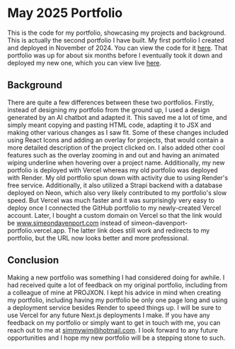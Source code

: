 # May 2025 Portfolio
This is the code for my portfolio, showcasing my projects and background. This is actually the second portfolio I have built. My first portfolio I created and deployed in November of 2024. You can view the code for it [here](https://github.com/davenpos/November-2024-Portfolio). That portfolio was up for about six months before I eventually took it down and deployed my new one, which you can view live [here](https://www.simeondavenport.com/).

## Background
There are quite a few differences between these two portfolios. Firstly, instead of designing my portfolio from the ground up, I used a design generated by an AI chatbot and adapted it. This saved me a lot of time, and simply meant copying and pasting HTML code, adapting it to JSX and making other various changes as I saw fit. Some of these changes included using React Icons and adding an overlay for projects, that would contain a more detailed description of the project clicked on. I also added other cool features such as the overlay zooming in and out and having an animated wiping underline when hovering over a project name. Additionally, my new portfolio is deployed with Vercel whereas my old portfolio was deployed with Render. My old portfolio spun down with activity due to using Render's free service. Additionally, it also utilized a Strapi backend with a database deployed on Neon, which also very likely contributed to my portfolio's slow speed. But Vercel was much faster and it was surprisingly very easy to deploy once I connected the GitHub portfolio to my newly-created Vercel account. Later, I bought a custom domain on Vercel so that the link would be www.simeondavenport.com instead of simeon-davenport-portfolio.vercel.app. The latter link does still work and redirects to my portfolio, but the URL now looks better and more professional.

## Conclusion
Making a new portfolio was something I had considered doing for awhile. I had received quite a lot of feedback on my original portfolio, including from a colleague of mine at PROJXON. I kept his advice in mind when creating my portfolio, including having my portfolio be only one page long and using a deployment service besides Render to speed things up. I will be sure to use Vercel for any future Next.js deployments I make. If you have any feedback on my portfolio or simply want to get in touch with me, you can reach out to me at simmywim@hotmail.com. I look forward to any future opportunities and I hope my new portfolio will be a stepping stone to such.
